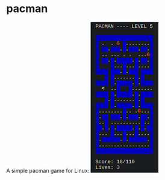 # pacman

A simple pacman game for Linux:
![Screenshot](https://github.com/samuel-pfalzer/pacman/blob/master/pacman.png)
